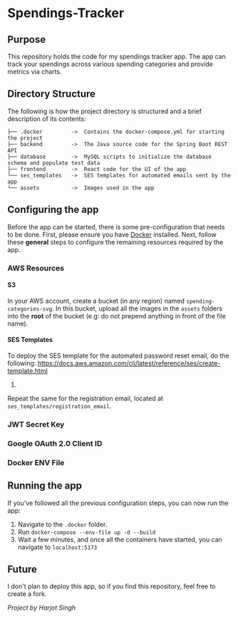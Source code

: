 # Spendings-Tracker

## Purpose

This repository holds the code for my spendings tracker app. The app can track your spendings across various spending categories and provide metrics via charts.

## Directory Structure

The following is how the project directory is structured and a brief description of its contents:

```
├── .docker         ->  Contains the docker-compose.yml for starting the project
├── backend         ->  The Java source code for the Spring Boot REST API
├── database        ->  MySQL scripts to initialize the database schema and populate test data
├── frontend        ->  React code for the UI of the app
└── ses_templates   ->  SES templates for automated emails sent by the app
└── assets          ->  Images used in the app
```

## Configuring the app

Before the app can be started, there is some pre-configuration that needs to be done. First, please ensure you have [Docker](https://www.docker.com/products/docker-desktop/) installed. Next, follow these **general** steps to configure the remaining resources required by the app.

### AWS Resources

#### S3

In your AWS account, create a bucket (in any region) named `spending-categories-svg`. In this bucket, upload all the images in the `assets` folders into the **root** of the bucket (e.g: do not prepend anything in front of the file name).

#### SES Templates

To deploy the SES template for the automated password reset email, do the following:
https://docs.aws.amazon.com/cli/latest/reference/ses/create-template.html

1.

Repeat the same for the registration email, located at `ses_templates/registration_email`.

### JWT Secret Key

### Google OAuth 2.0 Client ID

### Docker ENV File

## Running the app

If you've followed all the previous configuration steps, you can now run the app:

1. Navigate to the `.docker` folder.
2. Run `docker-compose --env-file up -d --build`
3. Wait a few minutes, and once all the containers have started, you can navigate to `localhost:5173`

## Future

I don't plan to deploy this app, so if you find this repository, feel free to create a fork.

_Project by Harjot Singh_
